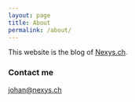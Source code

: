 ```yaml
---
layout: page
title: About
permalink: /about/
---
```


This website is the blog of [Nexys.ch](http://nexys.ch).

### Contact me

[johan@nexys.ch](mailto:johan@nexys.ch)
